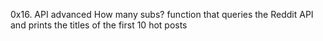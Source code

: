 0x16. API advanced
How many subs?
function that queries the Reddit API and prints the titles of the first 10 hot posts
